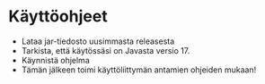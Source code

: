 # Käyttöohjeet

* Lataa jar-tiedosto  uusimmasta releasesta
* Tarkista, että käytössäsi on Javasta versio 17.
* Käynnistä ohjelma
* Tämän jälkeen toimi käyttöliittymän antamien ohjeiden mukaan!
